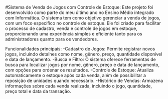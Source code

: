 #Sistema de Venda de Jogos com Controle de Estoque:
Este projeto foi desenvolvido como parte do meu último ano no Ensino Médio integrado com Informática. O sistema tem como objetivo gerenciar a venda de jogos, 
com um foco específico no controle de estoque. Ele foi criado para facilitar o processo de cadastro, venda e controle de jogos em estoque, proporcionando uma 
experiência simples e eficiente tanto para os administradores quanto para os vendedores.

Funcionalidades principais:
-Cadastro de Jogos: Permite registrar novos jogos, incluindo detalhes como nome, gênero, preço, quantidade disponível e data de lançamento.
-Busca e Filtro: O sistema oferece ferramentas de busca para localizar jogos por nome, gênero, preço e data de lançamento, com opções para ordenar os resultados.
-Controle de Estoque: Atualiza automaticamente o estoque após cada venda, além de possibilitar a reposição de unidades quando necessário.
-Histórico de Vendas: Armazena informações sobre cada venda realizada, incluindo o jogo, quantidade, preço total e data da transação.
